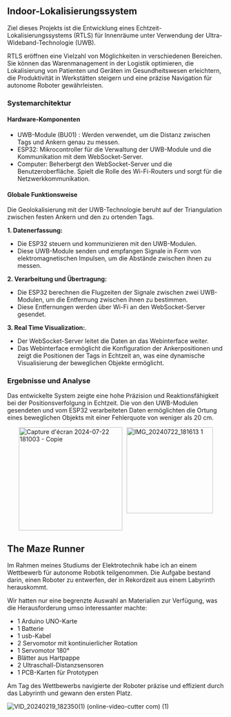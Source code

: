 ## Indoor-Lokalisierungssystem

Ziel dieses Projekts ist die Entwicklung eines Echtzeit-Lokalisierungssystems (RTLS) für Innenräume unter Verwendung der Ultra-Wideband-Technologie (UWB).

RTLS eröffnen eine Vielzahl von Möglichkeiten in verschiedenen Bereichen. Sie können das Warenmanagement in der Logistik optimieren, die Lokalisierung von Patienten und Geräten im Gesundheitswesen erleichtern, die Produktivität in Werkstätten steigern und eine präzise Navigation für autonome Roboter gewährleisten.

### Systemarchitektur

#### Hardware-Komponenten
- UWB-Module (BU01) : Werden verwendet, um die Distanz zwischen Tags und Ankern genau zu messen.
- ESP32: Mikrocontroller für die Verwaltung der UWB-Module und die Kommunikation mit dem WebSocket-Server.
- Computer: Beherbergt den WebSocket-Server und die Benutzeroberfläche. Spielt die Rolle des Wi-Fi-Routers und sorgt für die Netzwerkkommunikation.

#### Globale Funktionsweise

Die Geolokalisierung mit der UWB-Technologie beruht auf der Triangulation zwischen festen Ankern und den zu ortenden Tags.

**1. Datenerfassung:**

- Die ESP32 steuern und kommunizieren mit den UWB-Modulen.
- Diese UWB-Module senden und empfangen Signale in Form von elektromagnetischen Impulsen, um die Abstände zwischen ihnen zu messen.

**2. Verarbeitung und Übertragung:**

- Die ESP32 berechnen die Flugzeiten der Signale zwischen zwei UWB-Modulen, um die Entfernung zwischen ihnen zu bestimmen.
- Diese Entfernungen werden über Wi-Fi an den WebSocket-Server gesendet.

**3. Real Time Visualization:**.

- Der WebSocket-Server leitet die Daten an das Webinterface weiter.
- Das Webinterface ermöglicht die Konfiguration der Ankerpositionen und zeigt die Positionen der Tags in Echtzeit an, was eine dynamische Visualisierung der beweglichen Objekte ermöglicht.

### Ergebnisse und Analyse

Das entwickelte System zeigte eine hohe Präzision und Reaktionsfähigkeit bei der Positionsverfolgung in Echtzeit. Die von den UWB-Modulen gesendeten und vom ESP32 verarbeiteten Daten ermöglichten die Ortung eines beweglichen Objekts mit einer Fehlerquote von weniger als 20 cm.
<p align="center">
  <div style="display: flex; justify-content: center;">
    <img src="https://github.com/user-attachments/assets/92cf44eb-ecce-4f13-b941-4343075178d5" alt="Capture d'écran 2024-07-22 181003 - Copie" style="width: auto; height: 240px; margin-right: 10px;">
    <img src="https://github.com/user-attachments/assets/6bac45d7-c866-430e-99f8-74795ce5ec78" alt="IMG_20240722_181613 1" style="width: auto; height: 200px;">
  </div>
</p>

## The Maze Runner

Im Rahmen meines Studiums der Elektrotechnik habe ich an einem Wettbewerb für autonome Robotik teilgenommen. Die Aufgabe bestand darin, einen Roboter zu entwerfen, der in Rekordzeit aus einem Labyrinth herauskommt.

Wir hatten nur eine begrenzte Auswahl an Materialien zur Verfügung, was die Herausforderung umso interessanter machte:
- 1 Arduino UNO-Karte
- 1 Batterie
- 1 usb-Kabel
- 2 Servomotor mit kontinuierlicher Rotation
- 1 Servomotor 180°
- Blätter aus Hartpappe
- 2 Ultraschall-Distanzsensoren
- 1 PCB-Karten für Prototypen

Am Tag des Wettbewerbs navigierte der Roboter präzise und effizient durch das Labyrinth und gewann den ersten Platz.

![VID_20240219_182350(1) (online-video-cutter com) (1)](https://github.com/user-attachments/assets/517fcd24-457c-4e8b-ad78-b9be3997f2ef)
